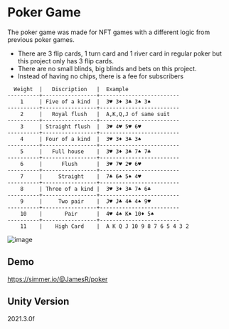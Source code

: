 # Poker Game

The poker game was made for NFT games with a different logic from previous poker games.

-	There are 3 flip cards, 1 turn card and 1 river card in regular poker but this project only has 3 flip cards.
-	There are no small blinds, big blinds and bets on this project. 
-	Instead of having no chips, there is a fee for subscribers

```
  Weight  |   Discription   |  Example
----------+-----------------+-------------------------
    1     | Five of a kind  |  3♥ 3♦ 3♣ 3♠ 3♠
----------+-----------------+-------------------------
    2     |   Royal flush   |  A,K,Q,J of same suit
----------+-----------------+-------------------------
    3     | Straight flush  |  3♥ 4♥ 5♥ 6♥
----------+-----------------+-------------------------
    4     | Four of a kind  |  3♥ 3♦ 3♣ 3♠
----------+-----------------+-------------------------
    5     |   Full house    |  3♥ 3♦ 3♣ 7♠ 7♣
----------+-----------------+-------------------------
    6     |      Flush      |  3♥ 7♥ 2♥ 6♥
----------+-----------------+-------------------------
    7     |     Straight    |  7♣ 6♠ 5♠ 4♥
----------+-----------------+-------------------------
    8     | Three of a kind |  3♥ 3♦ 3♣ 7♠ 6♣
----------+-----------------+-------------------------
    9     |     Two pair    |  J♥ J♣ 4♣ 4♠ 9♥
----------+-----------------+-------------------------
    10    |       Pair      |  4♥ 4♠ K♠ 10♦ 5♠
----------+-----------------+-------------------------
    11    |    High Card    |  A K Q J 10 9 8 7 6 5 4 3 2
```

![image](https://user-images.githubusercontent.com/9028177/208679289-e1ea55df-541b-41c7-901a-d535bdeef318.png)

## Demo
https://simmer.io/@JamesR/poker 

## Unity Version
2021.3.0f
